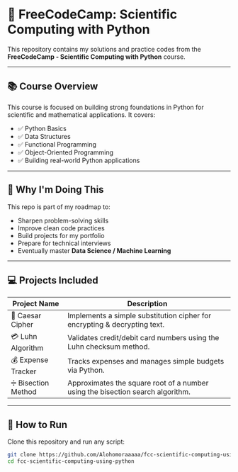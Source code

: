 # 🐍 FreeCodeCamp: Scientific Computing with Python  

This repository contains my solutions and practice codes from the **FreeCodeCamp - Scientific Computing with Python** course.  

---

## 📚 Course Overview  
This course is focused on building strong foundations in Python for scientific and mathematical applications. It covers:  
- ✅ Python Basics  
- ✅ Data Structures  
- ✅ Functional Programming  
- ✅ Object-Oriented Programming  
- ✅ Building real-world Python applications  

---

## 🎯 Why I'm Doing This  
This repo is part of my roadmap to:  
- Sharpen problem-solving skills  
- Improve clean code practices  
- Build projects for my portfolio  
- Prepare for technical interviews  
- Eventually master **Data Science / Machine Learning**  

---

## 💻 Projects Included  

| Project Name       | Description |
|--------------------|-------------|
| 🔐 Caesar Cipher   | Implements a simple substitution cipher for encrypting & decrypting text. |
| 💳 Luhn Algorithm  | Validates credit/debit card numbers using the Luhn checksum method. |
| 💰 Expense Tracker | Tracks expenses and manages simple budgets via Python. |
| ➗ Bisection Method | Approximates the square root of a number using the bisection search algorithm. |

---

## 🚀 How to Run  
Clone this repository and run any script:  
```bash
git clone https://github.com/Alohomoraaaaa/fcc-scientific-computing-using-python.git
cd fcc-scientific-computing-using-python

